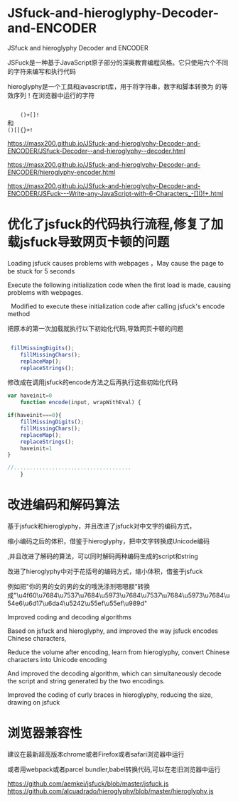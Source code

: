 # JSfuck-and-hieroglyphy-Decoder-and-ENCODER
JSfuck and hieroglyphy Decoder and  ENCODER

JSFuck是一种基于JavaScript原子部分的深奥教育编程风格。它只使用六个不同的字符来编写和执行代码

hieroglyphy是一个工具和javascript库，用于将字符串，数字和脚本转换为 的等效序列！在浏览器中运行的字符

<code>
    ()+[]!
</code>
    和
<code>
()[]{}+!
</code>

https://masx200.github.io/JSfuck-and-hieroglyphy-Decoder-and-ENCODER/JSfuck-Decoder--and-hieroglyphy--decoder.html

https://masx200.github.io/JSfuck-and-hieroglyphy-Decoder-and-ENCODER/hieroglyphy-encoder.html

https://masx200.github.io/JSfuck-and-hieroglyphy-Decoder-and-ENCODER/JSFuck---Write-any-JavaScript-with-6-Characters_-[]()!+.html

# 优化了jsfuck的代码执行流程,修复了加载jsfuck导致网页卡顿的问题

Loading jsfuck causes problems with webpages ，May cause the page to be stuck for 5 seconds


Execute the following initialization code when the first load is made, causing problems with webpages.

 
Modified to execute these initialization code after calling jsfuck's encode method


把原本的第一次加载就执行以下初始化代码,导致网页卡顿的问题

```javascript

 fillMissingDigits();
    fillMissingChars();
    replaceMap();
    replaceStrings();
```

修改成在调用jsfuck的encode方法之后再执行这些初始化代码

```javascript
var haveinit=0
    function encode(input, wrapWithEval) {

if(haveinit===0){
    fillMissingDigits();
    fillMissingChars();
    replaceMap();
    replaceStrings();
    haveinit=1
}

//.....................................
    }
```

# 改进编码和解码算法

基于jsfuck和hieroglyphy，并且改进了jsfuck对中文字的编码方式，

缩小编码之后的体积，借鉴于hieroglyphy，把中文字转换成Unicode编码

,并且改进了解码的算法，可以同时解码两种编码生成的script和string

改进了hieroglyphy中对于花括号的编码方式，缩小体积，借鉴于jsfuck
 
例如把"你的男的女的男的女的哦洗涤剂嗯嗯额"转换成"\u4f60\u7684\u7537\u7684\u5973\u7684\u7537\u7684\u5973\u7684\u54e6\u6d17\u6da4\u5242\u55ef\u55ef\u989d"

Improved coding and decoding algorithms

Based on jsfuck and hieroglyphy, and improved the way jsfuck encodes Chinese characters,

Reduce the volume after encoding, learn from hieroglyphy, convert Chinese characters into Unicode encoding

And improved the decoding algorithm, which can simultaneously decode the script and string generated by the two encodings.

Improved the coding of curly braces in hieroglyphy, reducing the size, drawing on jsfuck

# 浏览器兼容性

建议在最新超高版本chrome或者Firefox或者safari浏览器中运行

或者用webpack或者parcel bundler,babel转换代码,可以在老旧浏览器中运行

<a href="https://github.com/aemkei/jsfuck/blob/master/jsfuck.js">https://github.com/aemkei/jsfuck/blob/master/jsfuck.js
        </a>
<br>
<a href="https://github.com/alcuadrado/hieroglyphy/blob/master/hieroglyphy.js">https://github.com/alcuadrado/hieroglyphy/blob/master/hieroglyphy.js</a>
